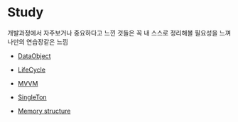 # Study

개발과정에서 자주보거나 중요하다고 느낀 것들은 꼭 내 스스로 정리해볼 필요성을 느껴 나만의 연습장같은 느낌
<br/>

- [DataObject](https://github.com/BOLTB0X/Swift_Study/tree/main/study/DataObject)
  <br/>

- [LifeCycle](https://github.com/BOLTB0X/Swift_Study/tree/main/study/LifeCycle)
  <br/>

- [MVVM](https://github.com/BOLTB0X/Swift_Study/tree/main/study/mvvmTutorial.playground)
  <br/>

- [SingleTon](https://github.com/BOLTB0X/Swift_Study/tree/main/study/Singleton)
  <br/>

- [Memory structure](https://github.com/BOLTB0X/Swift_Study/tree/main/study/Singleton)
  <br/>
